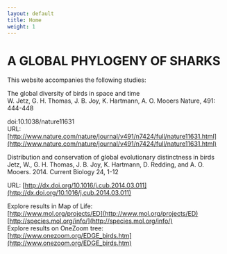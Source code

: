 ```yaml
---
layout: default
title: Home
weight: 1
---
```


<div class="container">
  <h1 class="hero-text">A GLOBAL PHYLOGENY OF SHARKS</h1>
  <div class="hero-unit">  
  </div>
</div>


This website accompanies the following studies:

The global diversity of birds in space and time  
W. Jetz,  G. H. Thomas, J. B. Joy, K. Hartmann, A. O. Mooers
Nature, 491: 444-448

doi:10.1038/nature11631  
URL:[http://www.nature.com/nature/journal/v491/n7424/full/nature11631.html](http://www.nature.com/nature/journal/v491/n7424/full/nature11631.html)


Distribution and conservation of global evolutionary distinctness in birds  
Jetz, W., G. H. Thomas, J. B. Joy, K. Hartmann, D. Redding, and A. O. Mooers. 2014. Current Biology 24, 1-12  

URL: [http://dx.doi.org/10.1016/j.cub.2014.03.011](http://dx.doi.org/10.1016/j.cub.2014.03.011)  


Explore results in Map of Life:  
[http://www.mol.org/projects/ED](http://www.mol.org/projects/ED)  
[http://species.mol.org/info/](http://species.mol.org/info/)  
Explore results on OneZoom tree:    
[http://www.onezoom.org/EDGE_birds.htm](http://www.onezoom.org/EDGE_birds.htm)
